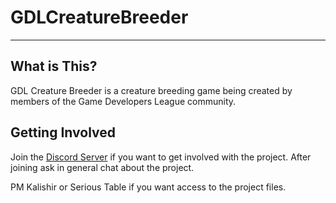 # GDLCreatureBreeder

--------------------

## What is This?

GDL Creature Breeder is a creature breeding game being created by members of the Game Developers League community.

## Getting Involved

Join the <a href="https://discord.gg/0TYNJfCU4De7YIk8">Discord Server</a> if you want to get involved with the project.
After joining ask in general chat about the project.

PM Kalishir or Serious Table if you want access to the project files.

